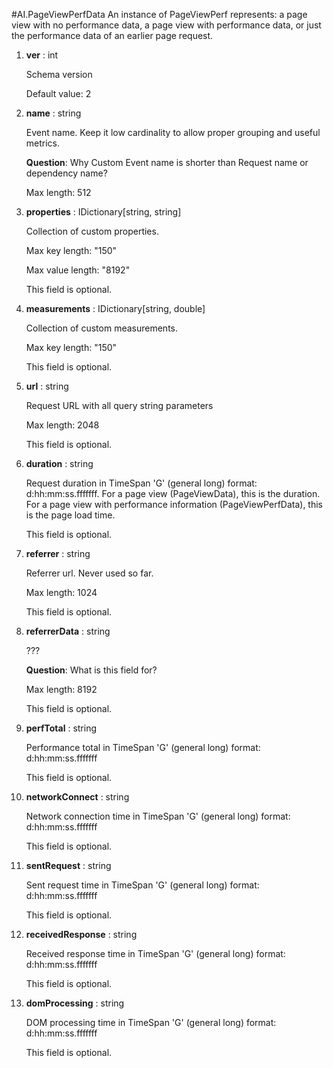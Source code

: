 
#AI.PageViewPerfData
An instance of PageViewPerf represents: a page view with no performance data, a page view with performance data, or just the performance data of an earlier page request.

1. **ver** : int

    Schema version
    
    Default value: 2
    
1. **name** : string

    Event name. Keep it low cardinality to allow proper grouping and useful metrics.
    
    **Question**: Why Custom Event name is shorter than Request name or dependency name?
    
    Max length: 512
    
1. **properties** : IDictionary[string, string]

    Collection of custom properties.
    
    Max key length: "150"
    
    Max value length: "8192"
    
    This field is optional.
    
1. **measurements** : IDictionary[string, double]

    Collection of custom measurements.
    
    Max key length: "150"
    
    This field is optional.
    
1. **url** : string

    Request URL with all query string parameters
    
    Max length: 2048
    
    This field is optional.
    
1. **duration** : string

    Request duration in TimeSpan 'G' (general long) format: d:hh:mm:ss.fffffff. For a page view (PageViewData), this is the duration. For a page view with performance information (PageViewPerfData), this is the page load time.
    
    This field is optional.
    
1. **referrer** : string

    Referrer url. Never used so far.
    
    Max length: 1024
    
    This field is optional.
    
1. **referrerData** : string

    ???
    
    **Question**: What is this field for?
    
    Max length: 8192
    
    This field is optional.
    
1. **perfTotal** : string

    Performance total in TimeSpan 'G' (general long) format: d:hh:mm:ss.fffffff
    
    This field is optional.
    
1. **networkConnect** : string

    Network connection time in TimeSpan 'G' (general long) format: d:hh:mm:ss.fffffff
    
    This field is optional.
    
1. **sentRequest** : string

    Sent request time in TimeSpan 'G' (general long) format: d:hh:mm:ss.fffffff
    
    This field is optional.
    
1. **receivedResponse** : string

    Received response time in TimeSpan 'G' (general long) format: d:hh:mm:ss.fffffff
    
    This field is optional.
    
1. **domProcessing** : string

    DOM processing time in TimeSpan 'G' (general long) format: d:hh:mm:ss.fffffff
    
    This field is optional.
    
